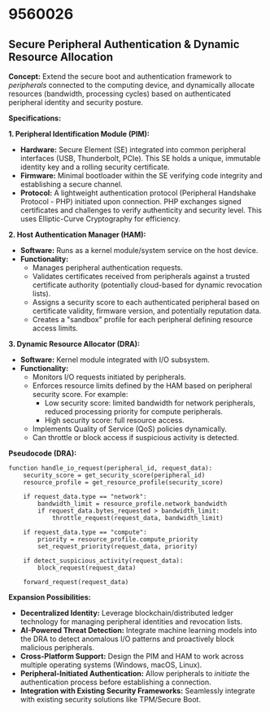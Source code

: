 # 9560026

## Secure Peripheral Authentication & Dynamic Resource Allocation

**Concept:** Extend the secure boot and authentication framework to *peripherals* connected to the computing device, and dynamically allocate resources (bandwidth, processing cycles) based on authenticated peripheral identity and security posture.

**Specifications:**

**1. Peripheral Identification Module (PIM):**

*   **Hardware:** Secure Element (SE) integrated into common peripheral interfaces (USB, Thunderbolt, PCIe). This SE holds a unique, immutable identity key and a rolling security certificate.
*   **Firmware:** Minimal bootloader within the SE verifying code integrity and establishing a secure channel.
*   **Protocol:**  A lightweight authentication protocol (Peripheral Handshake Protocol - PHP) initiated upon connection. PHP exchanges signed certificates and challenges to verify authenticity and security level.  This uses Elliptic-Curve Cryptography for efficiency.

**2. Host Authentication Manager (HAM):**

*   **Software:** Runs as a kernel module/system service on the host device.
*   **Functionality:**
    *   Manages peripheral authentication requests.
    *   Validates certificates received from peripherals against a trusted certificate authority (potentially cloud-based for dynamic revocation lists).
    *   Assigns a security score to each authenticated peripheral based on certificate validity, firmware version, and potentially reputation data.
    *   Creates a "sandbox" profile for each peripheral defining resource access limits.

**3. Dynamic Resource Allocator (DRA):**

*   **Software:**  Kernel module integrated with I/O subsystem.
*   **Functionality:**
    *   Monitors I/O requests initiated by peripherals.
    *   Enforces resource limits defined by the HAM based on peripheral security score.  For example:
        *   Low security score: limited bandwidth for network peripherals, reduced processing priority for compute peripherals.
        *   High security score: full resource access.
    *   Implements Quality of Service (QoS) policies dynamically.
    *   Can throttle or block access if suspicious activity is detected.

**Pseudocode (DRA):**

```
function handle_io_request(peripheral_id, request_data):
    security_score = get_security_score(peripheral_id)
    resource_profile = get_resource_profile(security_score)

    if request_data.type == "network":
        bandwidth_limit = resource_profile.network_bandwidth
        if request_data.bytes_requested > bandwidth_limit:
            throttle_request(request_data, bandwidth_limit)

    if request_data.type == "compute":
        priority = resource_profile.compute_priority
        set_request_priority(request_data, priority)

    if detect_suspicious_activity(request_data):
        block_request(request_data)

    forward_request(request_data)
```

**Expansion Possibilities:**

*   **Decentralized Identity:** Leverage blockchain/distributed ledger technology for managing peripheral identities and revocation lists.
*   **AI-Powered Threat Detection:** Integrate machine learning models into the DRA to detect anomalous I/O patterns and proactively block malicious peripherals.
*   **Cross-Platform Support:** Design the PIM and HAM to work across multiple operating systems (Windows, macOS, Linux).
*   **Peripheral-Initiated Authentication:** Allow peripherals to *initiate* the authentication process before establishing a connection.
*   **Integration with Existing Security Frameworks:** Seamlessly integrate with existing security solutions like TPM/Secure Boot.